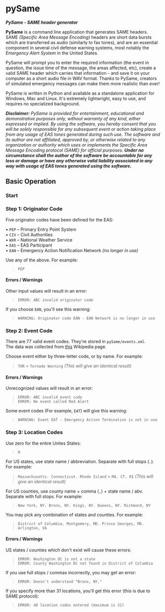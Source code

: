 # pySame

_**PySame - SAME header generator**_

**PySame** is a command line application that generates SAME headers. SAME _(Specific Area Message Encoding)_ headers are short data bursts which are transferred as audio (similarly to fax tones), and are an essential component in several civil defense warning systems, most notably the _Emergency Alert System_ in the United States.

PySame will prompt you to enter the required information (the event in question, the issue time of the message, the areas affected, etc), create a valid SAME header which carries that information - and save it on your computer as a short audio file in WAV format. Thanks to PySame, creators of simulated emergency messages can make them more realistic than ever!

PySame is written in Python and available as a standalone application for Windows, Mac and Linux. It's extremely lightwright, easy to use, and requires no specialized background.


_**Disclaimer:** PySame is provided for entertainment, educational and demonstrative purposes only, without warranty of any kind, either expressed or implied.
By using the software, you hereby consent that you will be solely responsible for any subsequent event or action taking place from any usage of EAS tones generated during such use.
The software and its author are not affiliated, approved by, or otherwise related to any organization or authority which uses or implements the Specific Area Message Encoding protocol (SAME) for official purposes.
**Under no circumstance shall the author of the software be accountable for any loss or damage or have any otherwise valid liability associated in any way with usage of EAS tones generated using the software.**_

## Basic Operation
### Start
### Step 1: Originator Code
Five originator codes have been defined for the EAS:

•	`PEP` – Primary Entry Point System  
•	`CIV` – Civil Authorities  
•	`WXR` – National Weather Service  
•	`EAS` – EAS Participant  
•	`EAN` – Emergency Action Notification Network _(no longer in use)_

Use any of the above. For example:  
> `PEP`
#### Errors / Warnings
Other input values will result in an error:
> `ERROR: ABC invalid originator code`

If you choose `EAN`, you'll see this warning:
> `WARNING: Originator code EAN - EAN Network is no longer in use`



### Step 2: Event Code
There are 77 valid event codes. They're stored in `pySame/events.xml`.  
The data was collected from [this](https://en.wikipedia.org/wiki/Specific_Area_Message_Encoding#Event_codes) Wikipedia page.

Choose event either by three-letter code, or by name. For example:  
> `TOR` = `Tornado Warning` _(This will give an identical result)_
#### Errors / Warnings
Unrecognized values will result in an error:
> `ERROR: ABC invalid event code`  
> `ERROR: No event called Red Alert`

Some event codes (For example, `EAT`) will give this warning:
> `WARNING: Event EAT - Emergency Action Termination is not in use`

### Step 3: Location Codes
Use zero for the entire Unites States:
> `0`

For US states, use state name / abbreviation. Separate with full stops (`.`). For example:  
> `Massachusetts. Connecticut. Rhode Island` = `MA. CT. RI` _(This will give an identical result)_

For US counties, use county name + comma (`,`) + state name / abv. Separate with full stops. For example:  
> `New York, NY. Bronx, NY. Kings, NY. Queens, NY. Richmond, NY`

You may pick any combination of states and counties. For example:  
> `District of Columbia. Montgomery, MD. Prince Georges, MD. Arlington, VA`
#### Errors / Warnings
US states / counties which don't exist will cause these errors:
> `ERROR: Washington DC is not a state`  
> `ERROR: County Washington DC not found in District of Columbia`

If you use full stops / commas incorrectly, you may get an error:
> `ERROR: Doesn't understand "Bronx, NY,"`

If you specify more than 31 locations, you'll get this error (this is due to SAME protocol):
> `ERROR: 40 location codes entered (maximum is 31)`
